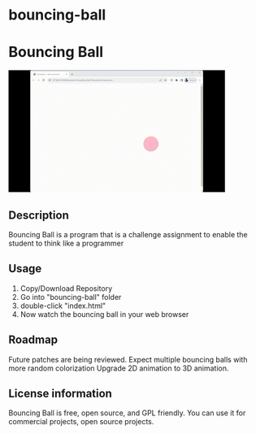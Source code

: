 # bouncing-ball
<h1>Bouncing Ball</h1>

![vino map gif](https://github.com/brandonhowellz/bouncing-ball/blob/main/bouncing-ball.gif)

## Description
Bouncing Ball is a program that is a challenge assignment to enable the student to think like a programmer

## Usage
<ol>
  <li>Copy/Download Repository</li>
  <li>Go into "bouncing-ball" folder</li>
  <li>double-click "index.html"</li>
  <li>Now watch the bouncing ball in your web browser</li>
</ol>

## Roadmap
Future patches are being reviewed.
Expect multiple bouncing balls with more random colorization
Upgrade 2D animation to 3D animation.

## License information

Bouncing Ball is free, open source, and GPL friendly. You can use it for
commercial projects, open source projects.
